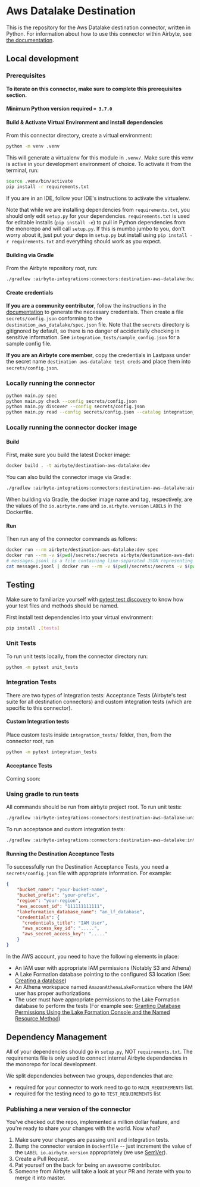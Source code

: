 # Aws Datalake Destination

This is the repository for the Aws Datalake destination connector, written in Python.
For information about how to use this connector within Airbyte, see [the documentation](https://docs.airbyte.com/integrations/destinations/aws-datalake).

## Local development

### Prerequisites

**To iterate on this connector, make sure to complete this prerequisites section.**

#### Minimum Python version required `= 3.7.0`

#### Build & Activate Virtual Environment and install dependencies

From this connector directory, create a virtual environment:

```bash
python -m venv .venv
```

This will generate a virtualenv for this module in `.venv/`. Make sure this venv is active in your
development environment of choice. To activate it from the terminal, run:

```bash
source .venv/bin/activate
pip install -r requirements.txt
```

If you are in an IDE, follow your IDE's instructions to activate the virtualenv.

Note that while we are installing dependencies from `requirements.txt`, you should only edit `setup.py` for your dependencies. `requirements.txt` is
used for editable installs (`pip install -e`) to pull in Python dependencies from the monorepo and will call `setup.py`.
If this is mumbo jumbo to you, don't worry about it, just put your deps in `setup.py` but install using `pip install -r requirements.txt` and everything
should work as you expect.

#### Building via Gradle

From the Airbyte repository root, run:

```bash
./gradlew :airbyte-integrations:connectors:destination-aws-datalake:build
```

#### Create credentials

**If you are a community contributor**, follow the instructions in the [documentation](https://docs.airbyte.com/integrations/destinations/aws-datalake)
to generate the necessary credentials. Then create a file `secrets/config.json` conforming to the `destination_aws_datalake/spec.json` file.
Note that the `secrets` directory is gitignored by default, so there is no danger of accidentally checking in sensitive information.
See `integration_tests/sample_config.json` for a sample config file.

**If you are an Airbyte core member**, copy the credentials in Lastpass under the secret name `destination aws-datalake test creds`
and place them into `secrets/config.json`.

### Locally running the connector

```bash
python main.py spec
python main.py check --config secrets/config.json
python main.py discover --config secrets/config.json
python main.py read --config secrets/config.json --catalog integration_tests/configured_catalog.json
```

### Locally running the connector docker image

#### Build

First, make sure you build the latest Docker image:

```bash
docker build . -t airbyte/destination-aws-datalake:dev
```

You can also build the connector image via Gradle:

```bash
./gradlew :airbyte-integrations:connectors:destination-aws-datalake:airbyteDocker
```

When building via Gradle, the docker image name and tag, respectively, are the values of the `io.airbyte.name` and `io.airbyte.version` `LABEL`s in
the Dockerfile.

#### Run

Then run any of the connector commands as follows:

```bash
docker run --rm airbyte/destination-aws-datalake:dev spec
docker run --rm -v $(pwd)/secrets:/secrets airbyte/destination-aws-datalake:dev check --config /secrets/config.json
# messages.jsonl is a file containing line-separated JSON representing AirbyteMessages
cat messages.jsonl | docker run --rm -v $(pwd)/secrets:/secrets -v $(pwd)/integration_tests:/integration_tests airbyte/destination-aws-datalake:dev write --config /secrets/config.json --catalog /integration_tests/configured_catalog.json
```

## Testing

Make sure to familiarize yourself with [pytest test discovery](https://docs.pytest.org/en/latest/goodpractices.html#test-discovery) to know how your test files and methods should be named.

First install test dependencies into your virtual environment:

```bash
pip install .[tests]
```

### Unit Tests

To run unit tests locally, from the connector directory run:

```bash
python -m pytest unit_tests
```

### Integration Tests

There are two types of integration tests: Acceptance Tests (Airbyte's test suite for all destination connectors) and custom integration tests (which are specific to this connector).

#### Custom Integration tests

Place custom tests inside `integration_tests/` folder, then, from the connector root, run

```bash
python -m pytest integration_tests
```

#### Acceptance Tests

Coming soon:

### Using gradle to run tests

All commands should be run from airbyte project root.
To run unit tests:

```bash
./gradlew :airbyte-integrations:connectors:destination-aws-datalake:unitTest
```

To run acceptance and custom integration tests:

```bash
./gradlew :airbyte-integrations:connectors:destination-aws-datalake:integrationTest
```

#### Running the Destination Acceptance Tests

To successfully run the Destination Acceptance Tests, you need a `secrets/config.json` file with appropriate information. For example:

```json
{
    "bucket_name": "your-bucket-name",
    "bucket_prefix": "your-prefix",
    "region": "your-region",
    "aws_account_id": "111111111111",
    "lakeformation_database_name": "an_lf_database",
    "credentials": {
      "credentials_title": "IAM User",
      "aws_access_key_id": ".....",
      "aws_secret_access_key": "....."
    }
}
```

In the AWS account, you need to have the following elements in place:

* An IAM user with appropriate IAM permissions (Notably S3 and Athena)
* A Lake Formation database pointing to the configured S3 location (See: [Creating a database](https://docs.aws.amazon.com/lake-formation/latest/dg/creating-database.html))
* An Athena workspace named `AmazonAthenaLakeFormation` where the IAM user has proper authorizations
* The user must have appropriate permissions to the Lake Formation database to perform the tests (For example see: [Granting Database Permissions Using the Lake Formation Console and the Named Resource Method](https://docs.aws.amazon.com/lake-formation/latest/dg/granting-database-permissions.html))



## Dependency Management

All of your dependencies should go in `setup.py`, NOT `requirements.txt`. The requirements file is only used to connect internal Airbyte dependencies in the monorepo for local development.

We split dependencies between two groups, dependencies that are:

* required for your connector to work need to go to `MAIN_REQUIREMENTS` list.
* required for the testing need to go to `TEST_REQUIREMENTS` list

### Publishing a new version of the connector

You've checked out the repo, implemented a million dollar feature, and you're ready to share your changes with the world. Now what?

1. Make sure your changes are passing unit and integration tests.
1. Bump the connector version in `Dockerfile` -- just increment the value of the `LABEL io.airbyte.version` appropriately (we use [SemVer](https://semver.org/)).
1. Create a Pull Request.
1. Pat yourself on the back for being an awesome contributor.
1. Someone from Airbyte will take a look at your PR and iterate with you to merge it into master.
